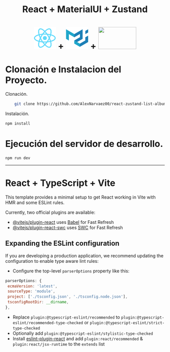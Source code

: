 <div align="center">
   <h1 align="center" size="50px">
        React + MaterialUI + Zustand
    </h1>
    <h1 align="center">
        <img src="https://raw.githubusercontent.com/devicons/devicon/master/icons/react/react-original.svg" width="70" height="70"/> +
        <img src="https://raw.githubusercontent.com/devicons/devicon/master/icons/materialui/materialui-original.svg" width="70" height="70" /> +
        <img src="https://raw.githubusercontent.com/pmndrs/zustand/main/examples/demo/src/resources/bear.png" width="120" height="70"  />
    </h1>
</div>

# Clonación e Instalacion del Proyecto.

Clonación.

```bash
    git clone https://github.com/AlexNarvaez00/react-zustand-list-albums.git
```

Instalación.

```bash
npm install
```

# Ejecución del servidor de desarrollo.

```bash
npm run dev
```

---

# React + TypeScript + Vite

This template provides a minimal setup to get React working in Vite with HMR and
some ESLint rules.

Currently, two official plugins are available:

- [@vitejs/plugin-react](https://github.com/vitejs/vite-plugin-react/blob/main/packages/plugin-react/README.md)
  uses [Babel](https://babeljs.io/) for Fast Refresh
- [@vitejs/plugin-react-swc](https://github.com/vitejs/vite-plugin-react-swc)
  uses [SWC](https://swc.rs/) for Fast Refresh

## Expanding the ESLint configuration

If you are developing a production application, we recommend updating the
configuration to enable type aware lint rules:

- Configure the top-level `parserOptions` property like this:

```js
parserOptions: {
 ecmaVersion: 'latest',
 sourceType: 'module',
 project: ['./tsconfig.json', './tsconfig.node.json'],
 tsconfigRootDir: __dirname,
},
```

- Replace `plugin:@typescript-eslint/recommended` to
  `plugin:@typescript-eslint/recommended-type-checked` or
  `plugin:@typescript-eslint/strict-type-checked`
- Optionally add `plugin:@typescript-eslint/stylistic-type-checked`
- Install
  [eslint-plugin-react](https://github.com/jsx-eslint/eslint-plugin-react) and
  add `plugin:react/recommended` & `plugin:react/jsx-runtime` to the `extends`
  list
